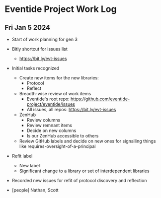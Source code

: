 # Eventide Project Work Log

## Fri Jan 5 2024

- Start of work planning for gen 3

- Bitly shortcut for issues list
  - https://bit.ly/evt-issues

- Initial tasks recognized
  - Create new items for the new libraries:
    - Protocol
    - Reflect
  - Breadth-wise review of work items
    - Eventide's root repo: https://github.com/eventide-project/eventide/issues
    - All issues, all repos: https://bit.ly/evt-issues
  - ZenHub
    - Review columns
    - Review remnant items
    - Decide on new columns
    - Is our ZenHub accessible to others
  - Review GitHub labels and decide on new ones for signalling things like requires-oversight-of-a-principal

- Refit label
  - New label
  - Significant change to a library or set of interdependent libraries

- Recorded new issues for refit of protocol discovery and reflection

- [people] Nathan, Scott

